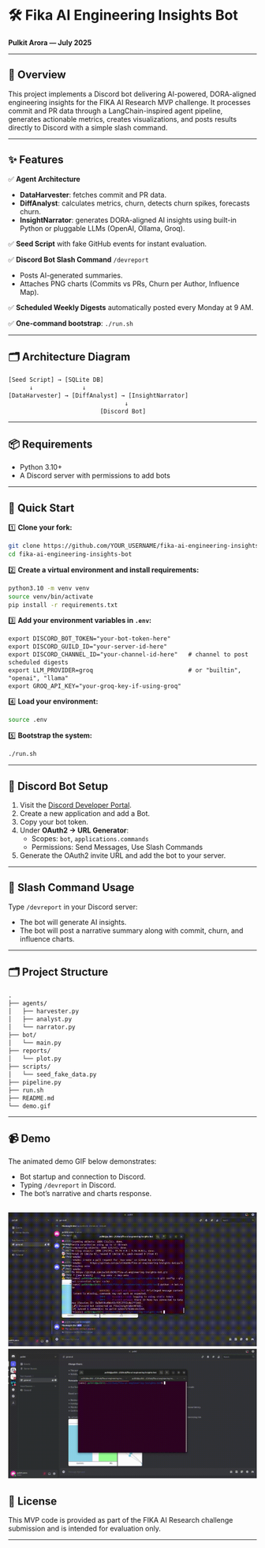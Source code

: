 # 🛠️ Fika AI Engineering Insights Bot

**Pulkit Arora — July 2025**

---

## 🚀 Overview

This project implements a Discord bot delivering AI-powered, DORA-aligned engineering insights for the FIKA AI Research MVP challenge. It processes commit and PR data through a LangChain-inspired agent pipeline, generates actionable metrics, creates visualizations, and posts results directly to Discord with a simple slash command.

---

## ✨ Features

✅ **Agent Architecture**
- **DataHarvester**: fetches commit and PR data.
- **DiffAnalyst**: calculates metrics, churn, detects churn spikes, forecasts churn.
- **InsightNarrator**: generates DORA-aligned AI insights using built-in Python or pluggable LLMs (OpenAI, Ollama, Groq).

✅ **Seed Script** with fake GitHub events for instant evaluation.

✅ **Discord Bot Slash Command** `/devreport`
- Posts AI-generated summaries.
- Attaches PNG charts (Commits vs PRs, Churn per Author, Influence Map).

✅ **Scheduled Weekly Digests** automatically posted every Monday at 9 AM.

✅ **One-command bootstrap**: `./run.sh`

---

## 🗂 Architecture Diagram

```
[Seed Script] → [SQLite DB]
      ↓              ↓
[DataHarvester] → [DiffAnalyst] → [InsightNarrator]
                                 ↓
                          [Discord Bot]
```

---

## 📦 Requirements

- Python 3.10+
- A Discord server with permissions to add bots

---

## 🚀 Quick Start

1️⃣ **Clone your fork:**
```bash
git clone https://github.com/YOUR_USERNAME/fika-ai-engineering-insights-bot.git
cd fika-ai-engineering-insights-bot
```

2️⃣ **Create a virtual environment and install requirements:**
```bash
python3.10 -m venv venv
source venv/bin/activate
pip install -r requirements.txt
```

3️⃣ **Add your environment variables in `.env`:**
```env
export DISCORD_BOT_TOKEN="your-bot-token-here"
export DISCORD_GUILD_ID="your-server-id-here"
export DISCORD_CHANNEL_ID="your-channel-id-here"   # channel to post scheduled digests
export LLM_PROVIDER=groq                           # or "builtin", "openai", "llama"
export GROQ_API_KEY="your-groq-key-if-using-groq"

```

4️⃣ **Load your environment:**
```bash
source .env
```

5️⃣ **Bootstrap the system:**
```bash
./run.sh
```

---

## 🤖 Discord Bot Setup

1. Visit the [Discord Developer Portal](https://discord.com/developers/applications).
2. Create a new application and add a Bot.
3. Copy your bot token.
4. Under **OAuth2 → URL Generator**:
   - Scopes: `bot`, `applications.commands`
   - Permissions: Send Messages, Use Slash Commands
5. Generate the OAuth2 invite URL and add the bot to your server.

---

## 📝 Slash Command Usage

Type `/devreport` in your Discord server:
- The bot will generate AI insights.
- The bot will post a narrative summary along with commit, churn, and influence charts.

---

## 🗂 Project Structure

```
.
├── agents/
│   ├── harvester.py
│   ├── analyst.py
│   └── narrator.py
├── bot/
│   └── main.py
├── reports/
│   └── plot.py
├── scripts/
│   └── seed_fake_data.py
├── pipeline.py
├── run.sh
├── README.md
└── demo.gif
```

---

## 📹 Demo

The animated demo GIF below demonstrates:
- Bot startup and connection to Discord.
- Typing `/devreport` in Discord.
- The bot’s narrative and charts response.

![Demo GIF](demo.gif)
![Demo GIF](demo_2.gif)
---

## 📜 License

This MVP code is provided as part of the FIKA AI Research challenge submission and is intended for evaluation only.

---
